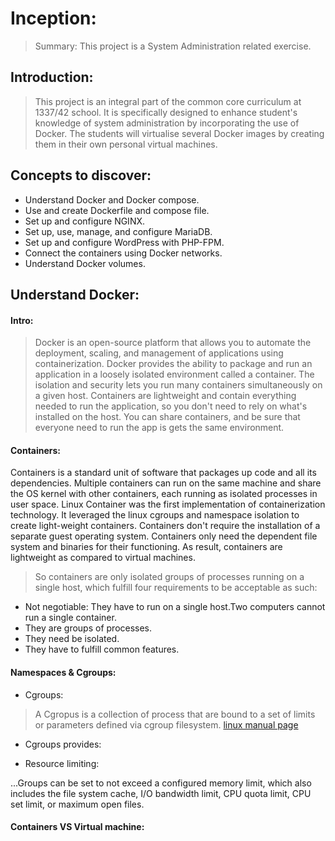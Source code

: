 # Inception:
> Summary:  This project is a System Administration related exercise.

## Introduction:
> This project is an integral part of the common core curriculum at 1337/42
school. It is specifically designed to enhance student's knowledge of system
administration by incorporating the use of Docker.
The students will virtualise several Docker images by creating them in their
own personal virtual machines.

## Concepts to discover:
- Understand Docker and Docker compose.
- Use and create Dockerfile and compose file.
- Set up and configure NGINX.
- Set up, use, manage, and configure MariaDB.
- Set up and configure WordPress with PHP-FPM.
- Connect the containers using Docker networks.
- Understand Docker volumes.

## Understand Docker:

#### Intro:
> Docker is an open-source platform that allows you to automate the deployment,
scaling, and management of applications using containerization. Docker provides
the ability to package and run an application in a loosely isolated environment
called a container. The isolation and security lets you run many containers
simultaneously on a given host. Containers are lightweight and contain everything needed
to run the application, so you don't need to rely on what's installed on the host. You can
share containers, and be sure that everyone need to run the app is gets the same
environment.

#### Containers: 

Containers is a standard unit of software that packages up code and all its
dependencies. Multiple containers can run on the same machine and share the OS kernel with
other containers, each running as isolated processes in user space.
Linux Container was the first implementation of containerization technology. It leveraged
the linux cgroups and namespace isolation to create light-weight containers. Containers
don't require the installation of a separate guest operating system. Containers only need
the dependent file system and binaries for their functioning. As result, containers are
lightweight as compared to virtual machines. 
> So containers are only isolated groups of processes running on a single host, which
  fulfill four requirements to be acceptable as such:

- Not negotiable: They have to run on a single host.Two computers cannot run a single
container.
- They are groups of processes.
- They need be isolated.
- They have to fulfill common features.

#### Namespaces &  Cgroups:
- Cgroups:
> A Cgropus is a collection of process that are bound to a set of limits or parameters defined via cgroup filesystem. [linux manual page](https://www.man7.org/linux/man-pages/man7/cgroups.7.html)

 - Cgroups provides:

  - Resource limiting:

...Groups can be set to not exceed a configured memory limit, which also includes the file system cache, I/O bandwidth limit, CPU quota limit, CPU set limit, or maximum open files.



#### Containers VS Virtual machine:
